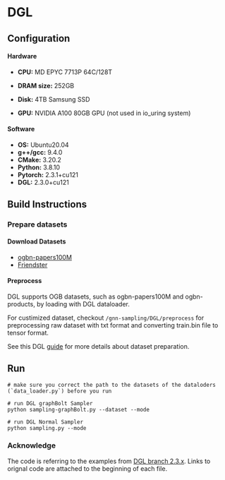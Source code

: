 # DGL

## Configuration

#### Hardware
- **CPU:** MD EPYC 7713P 64C/128T

- **DRAM size:** 252GB

- **Disk:** 4TB Samsung SSD

- **GPU:**  NVIDIA A100 80GB GPU (not used in io_uring system)


#### Software
- **OS:** Ubuntu20.04
- **g++/gcc:** 9.4.0
- **CMake:** 3.20.2
- **Python:** 3.8.10
- **Pytorch:** 2.3.1+cu121
- **DGL:** 2.3.0+cu121

## Build Instructions

### Prepare datasets

#### Download Datasets
- [ogbn-papers100M](https://ogb.stanford.edu/docs/nodeprop/#ogbn-papers100M)
- [Friendster](https://snap.stanford.edu/data/com-Friendster.html)

#### Preprocess
DGL supports OGB datasets, such as ogbn-papers100M and ogbn-products, by loading with DGL dataloader. 

For custimized dataset, checkout `/gnn-sampling/DGL/preprocess` for preprocessing raw dataset with txt format and converting train.bin file to tensor format.

See this DGL [guide](https://docs.dgl.ai/api/python/dgl.graphbolt.html#dataset) for more details about dataset preparation.

## Run

```
# make sure you correct the path to the datasets of the dataloders (`data_loader.py`) before you run

# run DGL graphBolt Sampler
python sampling-graphBolt.py --dataset --mode

# run DGL Normal Sampler
python sampling.py --mode
```

### Acknowledge
The code is referring to the examples from [DGL branch 2.3.x](https://github.com/dmlc/dgl/tree/2.3.x). Links to orignal code are attached to the beginning of each file. 


